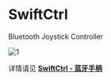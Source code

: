 # SwiftCtrl
 Bluetooth Joystick Controller
 
 ![1](https://cdn.jsdelivr.net/gh/linyuxuanlin/Wiki-media/img/20200221145541.png)


详情请见 [**SwiftCtrl - 蓝牙手柄**](https://wiki-power.com/#/post/%E7%94%B5%E8%B7%AF%E8%AE%BE%E8%AE%A1/SwiftCtrl-%E8%93%9D%E7%89%99%E6%89%8B%E6%9F%84)
